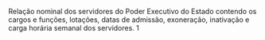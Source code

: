  Relação nominal dos servidores do Poder Executivo do Estado contendo os cargos e funções, lotações, datas de admissão, exoneração, inativação e carga horária semanal dos servidores. 1

